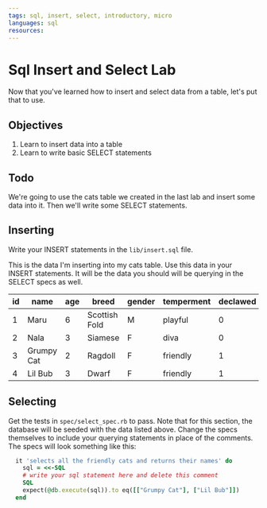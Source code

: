 ```yaml
---
tags: sql, insert, select, introductory, micro
languages: sql
resources: 
---
```


# Sql Insert and Select Lab

Now that you've learned how to insert and select data from a table, let's put that to use.

## Objectives

1. Learn to insert data into a table
2. Learn to write basic SELECT statements

## Todo

We're going to use the cats table we created in the last lab and insert some data into it. Then we'll write some SELECT statements.


## Inserting

Write your INSERT statements in the `lib/insert.sql` file.

This is the data I'm inserting into my cats table. Use this data in your INSERT statements. It will be the data you should will be querying in the SELECT specs as well.

|id |name|age|breed|gender|temperment|declawed|
|---|----|---|-----|------|----------|--------|
|1  |Maru| 6 |Scottish Fold|M|playful|0|
|2  |Nala| 3 |Siamese|F|diva|0|
|3  |Grumpy Cat|2|Ragdoll|F|friendly|1|
|4  |Lil Bub|3|Dwarf|F|friendly|1|

## Selecting

Get the tests in `spec/select_spec.rb` to pass. Note that for this section, the database will be seeded with the data listed above. Change the specs themselves to include your querying statements in place of the comments. The specs will look something like this:

```ruby
  it 'selects all the friendly cats and returns their names' do 
    sql = <<-SQL
    # write your sql statement here and delete this comment
    SQL
    expect(@db.execute(sql)).to eq([["Grumpy Cat"], ["Lil Bub"]])
  end
```
